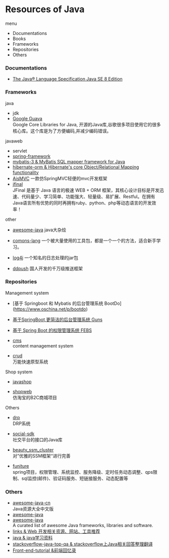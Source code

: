 
# Resources of Java

menu 

- Documentations
- Books
- Frameworks
- Repositories
- Others


### Documentations

- [The Java® Language Specification Java SE 8 Edition](https://docs.oracle.com/javase/specs/jls/se8/html/index.html)


### Frameworks

java

- jdk   
- [Google Guava](https://github.com/google/guava)  
Google Core Libraries for Java, 开源的Java库,谷歌很多项目使用它的很多核心库。这个库是为了方便编码,并减少编码错误。

javaweb

- servlet  
- [spring-framework](https://github.com/spring-projects/spring-framework.git)  
- [mybatis-3 & MyBatis SQL mapper framework for Java](https://github.com/mybatis/mybatis-3.git)  
- [hibernate-orm & Hibernate's core Object/Relational Mapping functionality](https://github.com/hibernate/hibernate-orm.git)  
- [AisMVC](https://github.com/javagaorui5944/AisMVC)  一款仿SpringMVC轻便的mvc开发框架 
- [jfinal](http://git.oschina.net/jfinal/jfinal)  
JFinal 是基于 Java 语言的极速 WEB + ORM 框架，其核心设计目标是开发迅速、代码量少、学习简单、功能强大、轻量级、易扩展、Restful。在拥有Java语言所有优势的同时再拥有ruby、python、php等动态语言的开发效率！

other

- [awesome-java](https://github.com/akullpp/awesome-java)  java大杂烩

- [comons-lang](https://github.com/apache/commons-lang)  一个被大量使用的工具包，都是一个一个的方法，适合新手学习。

- [log4j](https://github.com/apache/log4j)  一个知名的日志处理的jar包

- [ddpush]()  国人开发的千万级推送框架



### Repositories

Management system

- [基于 Springboot 和 Mybatis 的后台管理系统 BootDo] (https://www.oschina.net/p/bootdo)

- [基于SpringBoot,更简洁的后台管理系统 Guns](https://www.oschina.net/p/guns)

- [基于 Spring Boot 的权限管理系统 FEBS ](https://www.oschina.net/p/febs)

- [cms](https://github.com/cms-dev/cms.git)  
content management system

- [crud](https://github.com/zhblue/crud)  
万能快速原型系统

Shop system

- [javashop](https://gitee.com/javashop)

- [shopweb](https://github.com/mission008/shopweb.git)  
仿淘宝的B2C商城项目


Others

- [drp](https://github.com/reedmi/drp.git)  
DRP系统

- [social-sdk](https://github.com/belerweb/social-sdk.git)  
社交平台的接口的Java库

- [beauty_ssm_cluster](https://github.com/wosyingjun/beauty_ssm_cluster.git)  
对”优雅的SSM框架“进行完善

- [funiture](https://github.com/kanwangzjm/funiture)  
spring项目，权限管理、系统监控、服务降级、定时任务动态调整、qps限制、sql监控(邮件)、验证码服务、短链接服务、动态配置等

### Others

- [awesome-java-cn](https://github.com/jobbole/awesome-java-cn.git)  
Java资源大全中文版
- [awesome-java](https://github.com/akullpp/awesome-java)
- [awesome-java](https://github.com/akullpp/awesome-java.git)  
A curated list of awesome Java frameworks, libraries and software.
- [links & Web 开发相关资源、网站、工具推荐](https://github.com/JSBa/links.git)
- [java & java学习资料](https://github.com/langpf1/java.git)
- [stackoverflow-java-top-qa & stackoverflow上Java相关回答整理翻译](https://github.com/giantray/stackoverflow-java-top-qa.git)
- [Front-end-tutorial &前端回忆录](https://github.com/windiest/Front-end-tutorial.git)


